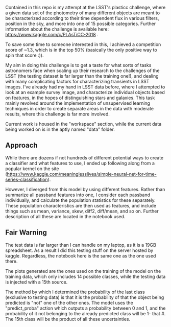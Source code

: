 Contained in this repo is my attempt at the LSST's plasticc challenge, where a given data set of the photometry of many different objects are meant to be characterized according to their time dependent flux in various filters, position in the sky, and more into one of 15 possible categories. Further information about the challenge is available here: https://www.kaggle.com/c/PLAsTiCC-2018 . 


To save some time to someone interested in this, I achieved a competition score of ~1.3, which is in the top 50% (basically the only positive way to spin that score :)).  

My aim in doing this challenge is to get a taste for what sorts of tasks astronomers face when scaling up their research to the challenges of the LSST (the testing dataset is far larger than the training one!), and dealing with many complicating factors for characterizing transients in LSST images. I've already had my hand in LSST data before, where I attempted to look at an example survey image, and characterize individual objects based on features, in the hopes of distinguishing stars and galaxies. This task mainly revolved around the implementation of unsupervised learning techniques in order to create separate areas in the data with moderate results, where this challenge is far more involved. 

Current work is housed in the "workspace" section, while the current data being worked on is in the aptly named "data" folder. 



Approach
--------

While there are dozens if not hundreds of different potential ways to create a classifier and what features to use, I ended up following along from a popular kernel on the site (https://www.kaggle.com/meaninglesslives/simple-neural-net-for-time-series-classification). 

However, I diverged from this model by using different features. Rather than summarize all passband features into one, I consider each passband individually, and calculate the population statistics for these separately. These population characteristics are then used as features, and include things such as mean, variance, skew, diff2, diff/mean, and so on. Further description of all these are located in the notebook used. 



Fair Warning
------------

The test data is far larger than I can handle on my laptop, as it is a 19GB spreadsheet. As a result I did this testing stuff on the server hosted by kaggle. Regardless, the notebook here is the same one as the one used there. 

The plots generated are the ones used on the training of the model on the training data, which only includes 14 possible classes, while the testing data is injected with a 15th source. 

The method by which I determined the probability of the last class (exclusive to testing data) is that it is the probability of that the object being predicted is "not" one of the other ones. The model uses the "predict_proba" action which outputs a probability between 0 and 1, and the probability of it not belonging to the already predicted class will be 1- that #. The 15th class will be the product of all these uncertainties. 


